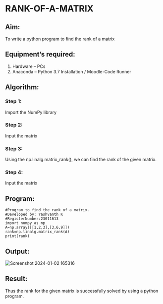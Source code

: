 # RANK-OF-A-MATRIX
## Aim:
To write a python program to find the rank of a matrix
## Equipment’s required:
1. 	Hardware – PCs
2. 	Anaconda – Python 3.7 Installation / Moodle-Code Runner
## Algorithm:
### Step 1: 
Import the NumPy library
### Step 2: 
Input the matrix
### Step 3: 
Using the np.linalg.matrix_rank(), we can find the rank of the given matrix.
### Step 4:
Input the matrix
## Program:
```
#Program to find the rank of a matrix.
#Developed by: Yashvanth K
#RegisterNumber:23011613
import numpy as np
A=np.array([[1,2,3],[3,6,9]])
rank=np.linalg.matrix_rank(A)
print(rank)
```
## Output:
![Screenshot 2024-01-02 165316](https://github.com/Yashvanth21/RANK-OF-A-MATRIX/assets/144979957/b859bc1c-03c2-43f9-bccc-990f9c3bb5f4)

## Result:
Thus the rank for the given matrix is successfully solved by  using a python program.

